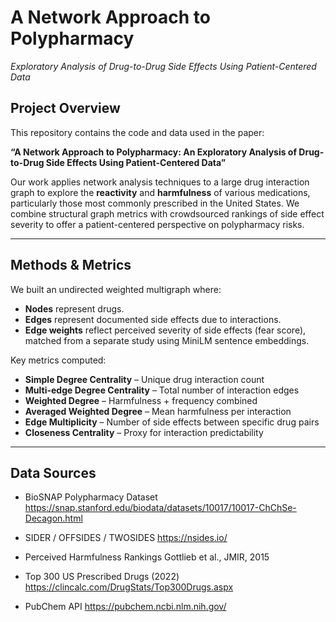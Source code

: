 # A Network Approach to Polypharmacy  
_Exploratory Analysis of Drug-to-Drug Side Effects Using Patient-Centered Data_

##  Project Overview

This repository contains the code and data used in the paper:

**“A Network Approach to Polypharmacy: An Exploratory Analysis of Drug-to-Drug Side Effects Using Patient-Centered Data”**

Our work applies network analysis techniques to a large drug interaction graph to explore the **reactivity** and **harmfulness** of various medications, particularly those most commonly prescribed in the United States. We combine structural graph metrics with crowdsourced rankings of side effect severity to offer a patient-centered perspective on polypharmacy risks.

---
## Methods & Metrics

We built an undirected weighted multigraph where:

- **Nodes** represent drugs.
- **Edges** represent documented side effects due to interactions.
- **Edge weights** reflect perceived severity of side effects (fear score), matched from a separate study using MiniLM sentence embeddings.

Key metrics computed:

- **Simple Degree Centrality** – Unique drug interaction count
- **Multi-edge Degree Centrality** – Total number of interaction edges
- **Weighted Degree** – Harmfulness + frequency combined
- **Averaged Weighted Degree** – Mean harmfulness per interaction
- **Edge Multiplicity** – Number of side effects between specific drug pairs
- **Closeness Centrality** – Proxy for interaction predictability

---

## Data Sources

- BioSNAP Polypharmacy Dataset
https://snap.stanford.edu/biodata/datasets/10017/10017-ChChSe-Decagon.html

- SIDER / OFFSIDES / TWOSIDES
https://nsides.io/

- Perceived Harmfulness Rankings
Gottlieb et al., JMIR, 2015

- Top 300 US Prescribed Drugs (2022)
https://clincalc.com/DrugStats/Top300Drugs.aspx

- PubChem API
https://pubchem.ncbi.nlm.nih.gov/

